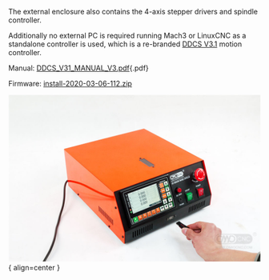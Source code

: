 The external enclosure also contains the 4-axis stepper drivers and spindle controller.  

Additionally no external PC is required running Mach3 or LinuxCNC as a standalone controller is used, which is a re-branded [DDCS V3.1](http://www.ddcnc.com/?m=home&c=View&a=index&aid=119&lang=en) motion controller.

Manual: [DDCS_V31_MANUAL_V3.pdf](assets/DDCS_V31_MANUAL_V3.pdf){.pdf}

Firmware: [install-2020-03-06-112.zip](assets/install-2020-03-06-112.zip)

![Placeholder](images/omiocnc-x6-2200_pictures_4.jpg){ align=center }
